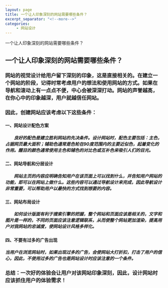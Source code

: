 ```yaml
---
layout: page
title: 一个让人印象深刻的网站需要哪些条件？
excerpt_separator: "<!--more-->"
categories:
     - 网站设计
---
```

一个让人印象深刻的网站需要哪些条件？
<!--more-->

## 一个让人印象深刻的网站需要哪些条件？
### 网站的视觉设计给用户留下深刻的印象，这是直接相关的。在建立一个网站的阶段，记得时常考虑用户的想法和使用网站的方式。如果在导航和滚动上有一点点不便，中心会被深深打动。网站的声誉越高，在你心中的印象越深，用户就越信任网站。
### 因此，创建网站应该考虑以下这些条件：
#### 一、网站设计配色方案
##### 　　良好的配色是建立胜利网站的先决条件。设计网站时，配色主要包括：主色，占据网页最大面积；辅助色通常是色轮在90度范围内的主要近似色，起着变化的作用。醒目的颜色通常使用主色和辅色的对比色或互补色来吸引人们的目光。
#### 二、网站导航和分层设计
##### 　　网站主页的内容应明确告知用户在该页面上可以找到什么，并告知用户网站的功能，即可以在网站上做什么。这些内容可以通过导航设计来完成，因此导航设计非常重要，可以帮助用户以最快的方式找到想要的内容。
#### 三、网站布局设计
##### 　　如何设计版面有利于搜索引擎的把握，整个网站和页面应该是相关的，文字和图片是一样的，不同的页面应该注意逻辑联系，从而使整个网站更加渲染，提高用户对我网站的忠诚度，使网站设计风格多样化。
#### 四、不要有过多的广告出现
##### 当用户在浏览网站时，如果出现过多的广告，会使网站大打折扣，打击了用户的信心，因此，不使用过多的广告也是网站设计时应该注意的一个条件。
### 总结：一次好的体验会让用户对该网站印象深刻，因此，设计网站时应该抓住用户的体验需求！



